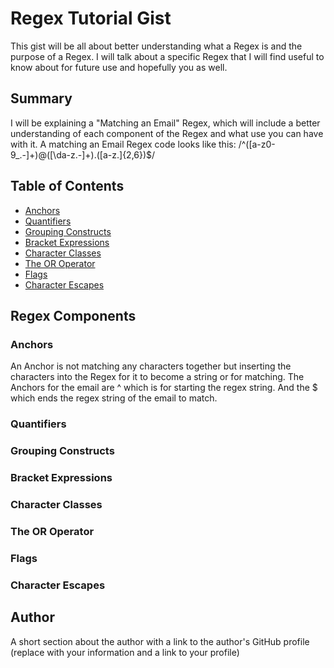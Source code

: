 # Regex Tutorial Gist

This gist will be all about better understanding what a Regex is and the purpose of a Regex. I will talk about a specific Regex that I will find useful to know about for future use and hopefully you as well.

## Summary

I will be explaining a "Matching an Email" Regex, which will include a better understanding of each component of the Regex and what use you can have with it.
A matching an Email Regex code looks like this: /^([a-z0-9_\.-]+)@([\da-z\.-]+)\.([a-z\.]{2,6})$/

## Table of Contents

- [Anchors](#anchors)
- [Quantifiers](#quantifiers)
- [Grouping Constructs](#grouping-constructs)
- [Bracket Expressions](#bracket-expressions)
- [Character Classes](#character-classes)
- [The OR Operator](#the-or-operator)
- [Flags](#flags)
- [Character Escapes](#character-escapes)

## Regex Components

### Anchors

An Anchor is not matching any characters together but inserting the characters into the Regex for it to become a string or for matching. 
The Anchors for the email are ^ which is for starting the regex string. And the $ which ends the regex string of the email to match.

### Quantifiers



### Grouping Constructs

### Bracket Expressions

### Character Classes

### The OR Operator

### Flags

### Character Escapes

## Author

A short section about the author with a link to the author's GitHub profile (replace with your information and a link to your profile)
